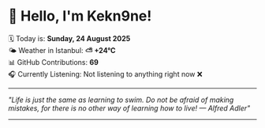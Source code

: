 # 👋 Hello, I'm Kekn9ne!

🗓️ Today is: **Sunday, 24 August 2025**  
🌤️ Weather in Istanbul: **⛅️  +24°C**  
📊 GitHub Contributions: **69**  
🎧 Currently Listening: Not listening to anything right now ❌

---

_"Life is just the same as learning to swim. Do not be afraid of making mistakes, for there is no other way of learning how to live! — *Alfred Adler*"_

---
